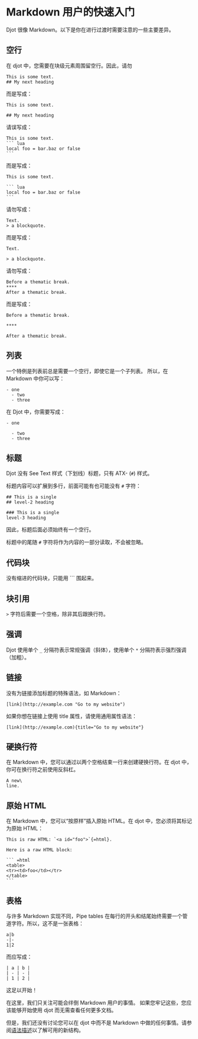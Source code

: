 # Markdown 用户的快速入门

Djot 很像 Markdown。以下是你在进行过渡时需要注意的一些主要差异。

## 空行

在 djot 中，您需要在块级元素周围留空行。因此，请勿

```
This is some text.
## My next heading
```

而是写成：

```
This is some text.

## My next heading
```

请误写成：

`````
This is some text.
``` lua
local foo = bar.baz or false
```
`````

而是写成：

`````
This is some text.

``` lua
local foo = bar.baz or false
```
`````

请勿写成：

```
Text.
> a blockquote.
```

而是写成：

```
Text.

> a blockquote.
```

请勿写成：

```
Before a thematic break.
****
After a thematic break.
```

而是写成：

```
Before a thematic break.

****

After a thematic break.
```

## 列表

一个特例是列表前总是需要一个空行，即使它是一个子列表。 所以，在 Markdown 中你可以写：

```
- one
  - two
  - three
```

在 Djot 中，你需要写成：

```
- one

  - two
  - three
```

## 标题

Djot 没有 See Text 样式（下划线）标题，只有 ATX- (`#`) 样式。

标题内容可以扩展到多行，前面可能有也可能没有 `#` 字符：

```
## This is a single
## level-2 heading

### This is a single
level-3 heading
```

因此，标题后面必须始终有一个空行。

标题中的尾随 `#` 字符将作为内容的一部分读取，不会被忽略。

## 代码块

没有缩进的代码块，只能用 ``` 围起来。

## 块引用

`>` 字符后需要一个空格，除非其后跟换行符。

## 强调

Djot 使用单个 `_` 分隔符表示常规强调（斜体），使用单个 `*` 分隔符表示强烈强调（加粗）。

## 链接

没有为链接添加标题的特殊语法，如 Markdown：

```
[link](http://example.com "Go to my website")
```

如果你想在链接上使用 title 属性，请使用通用属性语法：

```
[link](http://example.com){title="Go to my website"}
```

## 硬换行符

在 Markdown 中，您可以通过以两个空格结束一行来创建硬换行符。在 djot 中，你可在换行符之前使用反斜杠。

```
A new\
line.
```

## 原始 HTML

在 Markdown 中，您可以“按原样”插入原始 HTML。在 djot 中，您必须将其标记为原始 HTML：

`````
This is raw HTML: `<a id="foo">`{=html}.

Here is a raw HTML block:

``` =html
<table>
<tr><td>foo</td></tr>
</table>
```
`````

## 表格

与许多 Markdown 实现不同，Pipe tables 在每行的开头和结尾始终需要一个管道字符。所以，这不是一张表格：

```
a|b
-|-
1|2
```

而应写成：

```
| a | b |
| - | - |
| 1 | 2 |
```

这足以开始！

在这里，我们只关注可能会绊倒 Markdown 用户的事情。 如果您牢记这些，您应该能够开始使用 djot 而无需查看任何更多文档。

但是，我们还没有讨论您可以在 djot 中而不是 Markdown 中做的任何事情。请参阅[语法描述](./index.md)以了解可用的新结构。